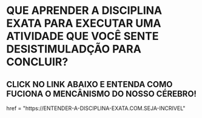 <h1>QUE APRENDER A DISCIPLINA EXATA PARA EXECUTAR UMA ATIVIDADE QUE VOCÊ SENTE DESISTIMULADÇÃO PARA CONCLUIR?</h1>
<p>
<H2>CLICK NO LINK ABAIXO E ENTENDA COMO FUCIONA O MENCÂNISMO DO NOSSO CÉREBRO!</H2></p>
<a>href = "https://ENTENDER-A-DISCIPLINA-EXATA.COM.SEJA-INCRIVEL"</a>
